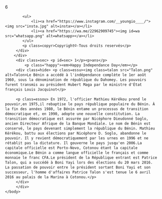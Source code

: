 <html lang="fr">
    <head>
        <meta charset="utf-8">
        <title>Bonne fete de l'independance</title>
        <link rel="stylesheet" href="indépendance.css">
    </head>
    <body>
        <div class=prem> <p id=pre> 6 </p>
        <div class=reseau>
           
            <ul>
                <li><a href="https://www.instagram.com/__youngio____/"><img src="insta.jpg" alt=insta></a></li>
                <li><a href="https://wa.me/22962909745"><img id=wa src="whatsapp.png" alt=whatsapp></a></li>
            </ul>
            <p class=copyr>Copyright©-Tous droits reservés</p>
         </div>
        </div>
         <div class=sec> <p id=sec> 1</p><p>ans</p>
             <p class="happy"><em>Happy Independance Day</em></p>
         <div class=hide> <p class=essu><img class=talon src="Talon.png" alt=Talon>Le Bénin a accédé à l'indépendance complète le 1er août 1960, sous la dénomination de république du Dahomey. Les pouvoirs furent transmis au président Hubert Maga par le ministre d'État français Louis Jacquinot</p>
         
         <p class=essou> En 1972, l'officier Mathieu Kérékou prend le pouvoir,en 1975,il rebaptise le pays république populaire du Bénin. À la fin des années 1980, le Bénin entame un processus de transition démocratique et, en 1990, adopte une nouvelle constitution. La transition démocratique est assurée par Nicéphore Dieudonné Soglo, ancien Directeur Afrique de la Banque Mondiale. Le nom de Bénin est conservé, le pays devenant simplement la république du Bénin. Mathieu Kérékou, battu aux élections par Nicéphore D. Soglo, abandonne le pouvoir. Il y revient démocratiquement par les urnes en 1996 et ne rétablit pas la dictature. Il gouverne le pays jusqu'en 2006.La capitale officielle est Porto-Novo, Cotonou étant la capitale économique.Le Bénin a comme langue officielle le français et comme monnaie le franc CFA.Le président de la République entrant est Patrice Talon, qui a succédé à Boni Yayi lors des élections du 20 mars 2016. La passation de pouvoir entre le président sortant Boni Yayi et son successeur, l'homme d'affaires Patrice Talon s'est tenue le 6 avril 2016 au palais de la Marina à Cotonou.</p>
         </div>
         </div>
    </body>
</html>
